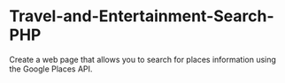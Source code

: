 # Travel-and-Entertainment-Search-PHP
Create a web page that allows you to search for places information using the Google Places API.
